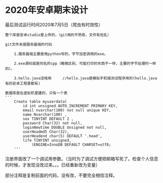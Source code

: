 # 2020年安卓期末设计


最后测试运行时间2020年7月5日（爬虫有时效性）

	整个库是安卓studio里上传的，（git用的不熟练，文件有些乱）

	git文件夹是服务器端的代码

		1.服务器端主要是用python写的，字节加密调用的exe。

		2.exe源码就是同名的cpp（略微区别，可能打印的东西不一样，主要的字节处理时一样的）。

		3.hello.java没啥用		//hello.java是模拟手机端测试程序用的(hello.java有的安卓工程里都有)
		
	数据库是在虚拟机里建的，只有一个表
	'''
		Create table myuserdata(
			id int unsigned AUTO_INCREMENT PRIMARY KEY,
			email nvarchar(100) not null unique KEY,
			name Nvarchar(100) ,
			sex TINYINT DEFAULT 2 ,
			password Char(32) not null,
			loginNewtime DOUBLE Unsigned not null,
			userHeadmd5 Char(32),
			userHeadend char(5) DEFAULT '.head',
			life TINYINT unsigned,
				)ENGINE=InnoDB DEFAULT CHARSET=utf8;
		'''
	
注册界面改了一个调试用参数。（当时为了调试方便把邮箱写死了。检查个人信息的时候，才发现没改过来。。。已经重新改为变量）

部分注释是复制前面的代码，没有改，不要完全相信注释。
